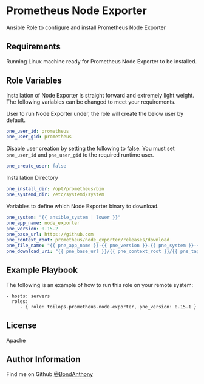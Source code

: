 Prometheus Node Exporter
=========

Ansible Role to configure and install Prometheus Node Exporter

Requirements
------------

Running Linux machine ready for Prometheus Node Exporter to be installed.

Role Variables
--------------

Installation of Node Exporter is straight forward and extremely light weight. The following variables can be changed to meet your requirements.

User to run Node Exporter under, the role will create the below user by default.

```yaml
pne_user_id: prometheus
pne_user_gid: prometheus
```

Disable user creation by setting the following to false. You must set `pne_user_id` and `pne_user_gid` to the required runtime user.
```yaml
pne_create_user: false
```

Installation Directory

```yaml
pne_install_dir: /opt/prometheus/bin
pne_systemd_dir: /etc/systemd/system
```

Variables to define which Node Exporter binary to download.

```yaml
pne_system: "{{ ansible_system | lower }}"
pne_app_name: node_exporter
pne_version: 0.15.2
pne_base_url: https://github.com
pne_context_root: prometheus/node_exporter/releases/download
pne_file_name: "{{ pne_app_name }}-{{ pne_version }}.{{ pne_system }}-{{ pne_arch_type }}.{{ pne_file_extension }}"
pne_download_uri: "{{ pne_base_url }}/{{ pne_context_root }}/{{ pne_tag_version }}/{{ pne_file_name }}"
```

Example Playbook
----------------

The following is an example of how to run this role on your remote system:

    - hosts: servers
      roles:
         - { role: toilops.prometheus-node-exporter, pne_version: 0.15.1 }

License
-------

Apache

Author Information
------------------

Find me on Github [@BondAnthony](https://github.com/BondAnthony)
